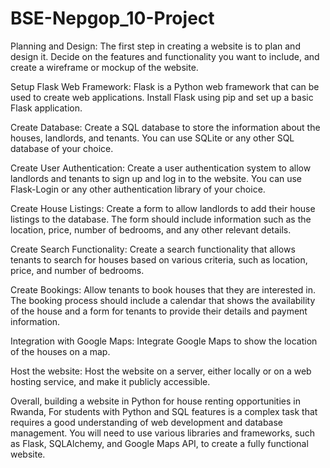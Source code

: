 # BSE-Nepgop_10-Project
Planning and Design: The first step in creating a website is to plan and design it. Decide on the features and functionality you want to include, and create a wireframe or mockup of the website.

Setup Flask Web Framework: Flask is a Python web framework that can be used to create web applications. Install Flask using pip and set up a basic Flask application.

Create Database: Create a SQL database to store the information about the houses, landlords, and tenants. You can use 
SQLite or any other SQL database of your choice.

Create User Authentication: Create a user authentication system to allow landlords and tenants to sign up and log in to the website. You can use Flask-Login or any other authentication library of your choice.

Create House Listings: Create a form to allow landlords to add their house listings to the database. The form should include information such as the location, price, number of bedrooms, and any other relevant details.

Create Search Functionality: Create a search functionality that allows tenants to search for houses based on various criteria, such as location, price, and number of bedrooms.

Create Bookings: Allow tenants to book houses that they are interested in. The booking process should include a calendar that shows the availability of the house and a form for tenants to provide their details and payment information.

Integration with Google Maps: Integrate Google Maps to show the location of the houses on a map.

Host the website: Host the website on a server, either locally or on a web hosting service, and make it publicly accessible.

Overall, building a website in Python for house renting opportunities in Rwanda, For students with Python and SQL features is a complex task that requires a good understanding of web development and database management. You will need to use various libraries and frameworks, such as Flask, SQLAlchemy, and Google Maps API, to create a fully functional website.
